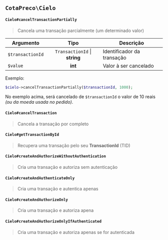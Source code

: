 ## `CotaPreco\Cielo`

#### `Cielo#cancelTransactionPartially`
> Cancela uma transação parcialmente (um determinado valor)

| Argumento | Tipo | Descrição
| --- | :---: | ---
| `$transactionId` | `TransactionId` &#124; **string** | Identificador da transação
| `$value` | **int** | Valor à ser cancelado

Exemplo:
```PHP
$cielo->cancelTransactionPartially($transactionId, 1000);
```

No exemplo acima, será cancelado de `$transactionId` o valor de 10 reais *(ou da moeda usada no pedido)*.

#### `Cielo#cancelTransaction`
> Cancela a transação por completo

#### `Cielo#getTransactionById`
> Recupera uma transação pelo seu **TransactionId** (TID)

#### `Cielo#createAndAuthorizeWithoutAuthentication`
> Cria uma transação e autoriza sem autenticação

#### `Cielo#createAndAuthenticateOnly`
> Cria uma transação e autentica apenas

#### `Cielo#createAndAuthorizeOnly`
> Cria uma transação e autoriza apena

#### `Cielo#createAndAuthorizeOnlyIfAuthenticated`
> Cria uma transação e autoriza apenas se for autenticada
